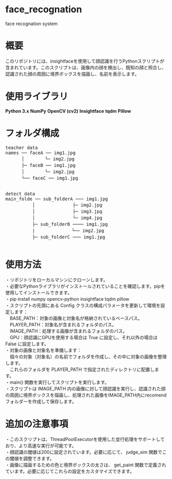 # face_recognation  
face recognation system  

# 概要
このリポジトリには、insightfaceを使用して顔認識を行うPythonスクリプトが含まれています。このスクリプトは、画像内の顔を検出し、既知の顔と照合し、認識された顔の周囲に境界ボックスを描画し、名前を表示します。  

# 使用ライブラリ
**Python 3.x**
**NumPy**
**OpenCV (cv2)**
**Insightface**
**tqdm**
**Pillow**  

# フォルダ構成
<pre>
teacher data  
names ── faceA ── img1.jpg  
　　　 │　　　　 └─ img2.jpg  
　　　 ├─ faceB ── img1.jpg  
　　　 │　　　　 └─ img2.jpg  
　　　 └── faceC ── img1.jpg   


detect data  
main_folde ── sub_folderA ─── img1.jpg  
　　　　　　│　　　　　　    ├─ img2.jpg  
　　　　　　│　　　　　　    ├─ img3.jpg  
　　　　　　│　　　　　　    └─ img4.jpg  
　　　　　　├─ sub_folderB ──── img1.jpg  
　　　　　　|　　　　　　　  └── img2.jpg  
　　　　　　├─ sub_folderC ─── img1.jpg  

</pre>

# 使用方法
・リポジトリをローカルマシンにクローンします。  
・必要なPythonライブラリがインストールされていることを確認します。pipを使用してインストールできます。  
・pip install numpy opencv-python insightface tqdm pillow  
・スクリプトの先頭にある Config クラスの構成パラメータを更新して環境を設定します：  
　BASE_PATH：対象の画像と対象名が格納されているベースパス。  
　PLAYER_PATH：対象名が含まれるフォルダのパス。  
　IMAGE_PATH：処理する画像が含まれるフォルダのパス。  
　GPU：顔認識にGPUを使用する場合は True に設定し、それ以外の場合は False に設定します。  
・対象の画像と対象名を準備します：  
　個々の対象（対象名）の名前でフォルダを作成し、その中に対象の画像を整理します。  
　これらのフォルダを PLAYER_PATH で指定されたディレクトリに配置します。  
・main() 関数を実行してスクリプトを実行します。  
・スクリプトは IMAGE_PATH 内の画像に対して顔認識を実行し、認識された顔の周囲に境界ボックスを描画し、処理された画像をIMAGE_PATH内にrecomendフォルダーを作成して保存します。  

# 追加の注意事項
・このスクリプトは、ThreadPoolExecutorを使用した並行処理をサポートしており、より高速な実行が可能です。  
・顔認識の閾値は200に設定されています。必要に応じて、 judge_sim 関数でこの閾値を調整できます。  
・画像に描画するための色と境界ボックスの太さは、 get_paint 関数で定義されています。必要に応じてこれらの設定をカスタマイズできます。  
  
